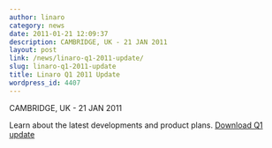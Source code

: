 ```yaml
---
author: linaro
category: news
date: 2011-01-21 12:09:37
description: CAMBRIDGE, UK - 21 JAN 2011
layout: post
link: /news/linaro-q1-2011-update/
slug: linaro-q1-2011-update
title: Linaro Q1 2011 Update
wordpress_id: 4407
---
```


CAMBRIDGE, UK - 21 JAN 2011

Learn about the latest developments and product plans. [Download Q1 update]()